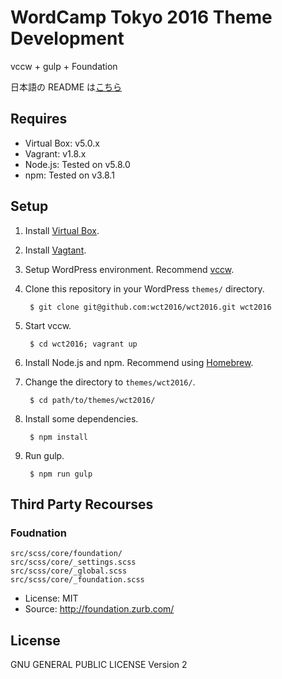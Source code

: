 # WordCamp Tokyo 2016 Theme Development

vccw + gulp + Foundation

日本語の README は[こちら](ja-README.md)

## Requires

- Virtual Box: v5.0.x
- Vagrant: v1.8.x
- Node.js: Tested on v5.8.0
- npm: Tested on v3.8.1

## Setup

1. Install [Virtual Box](https://www.virtualbox.org/wiki/Downloads).
1. Install [Vagtant](https://www.vagrantup.com/downloads.html).
1. Setup WordPress environment. Recommend [vccw](http://vccw.cc).
1. Clone this repository in your WordPress `themes/` directory.

        $ git clone git@github.com:wct2016/wct2016.git wct2016

1. Start vccw.

        $ cd wct2016; vagrant up

1. Install Node.js and npm. Recommend using [Homebrew](http://brew.sh/).
1. Change the directory to `themes/wct2016/`.

        $ cd path/to/themes/wct2016/

1. Install some dependencies.

        $ npm install

1. Run gulp.

        $ npm run gulp


## Third Party Recourses

### Foudnation
```
src/scss/core/foundation/
src/scss/core/_settings.scss
src/scss/core/_global.scss
src/scss/core/_foundation.scss
```

- License: MIT
- Source: http://foundation.zurb.com/

## License
GNU GENERAL PUBLIC LICENSE Version 2
